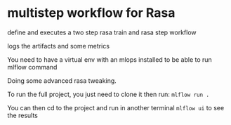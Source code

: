 # multistep workflow for Rasa

define and executes a two step rasa train and rasa step workflow

logs the artifacts and some metrics

You need to have a virtual env with an mlops installed to be able to run mlflow command

Doing some advanced rasa tweaking.

To run the full project, you just need to clone it then run: `mlflow run .`

You can then cd to the project and run in another terminal `mlflow ui` to see the results
